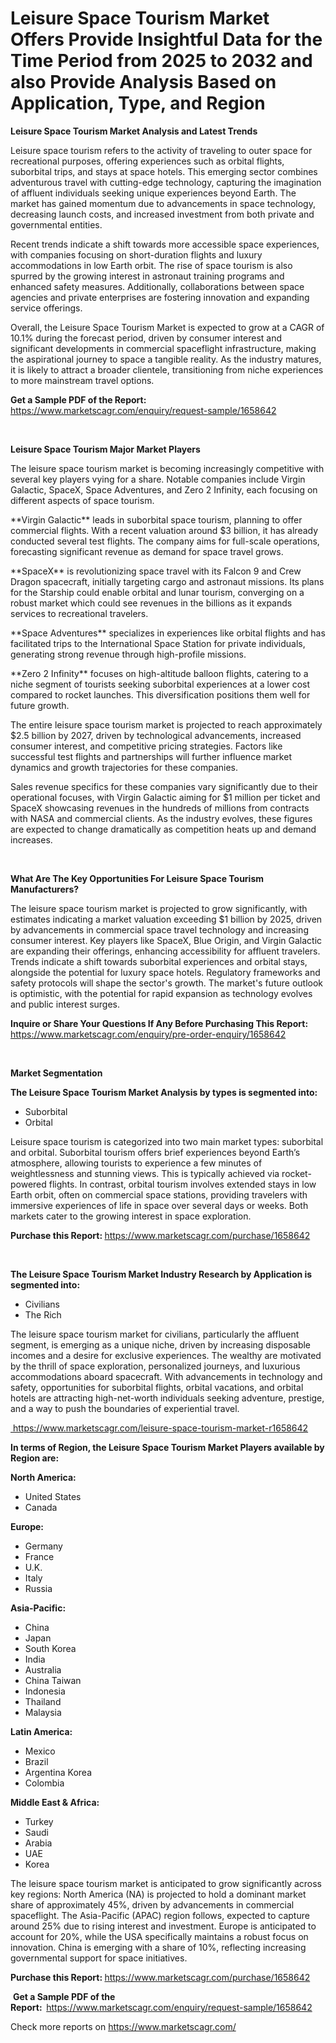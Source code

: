 <p><h1>Leisure Space Tourism Market Offers Provide Insightful Data for the Time Period from 2025 to 2032 and also Provide Analysis Based on Application, Type, and Region</h1></p><p><strong>Leisure Space Tourism Market Analysis and Latest Trends</strong></p>
<p><p>Leisure space tourism refers to the activity of traveling to outer space for recreational purposes, offering experiences such as orbital flights, suborbital trips, and stays at space hotels. This emerging sector combines adventurous travel with cutting-edge technology, capturing the imagination of affluent individuals seeking unique experiences beyond Earth. The market has gained momentum due to advancements in space technology, decreasing launch costs, and increased investment from both private and governmental entities.</p><p>Recent trends indicate a shift towards more accessible space experiences, with companies focusing on short-duration flights and luxury accommodations in low Earth orbit. The rise of space tourism is also spurred by the growing interest in astronaut training programs and enhanced safety measures. Additionally, collaborations between space agencies and private enterprises are fostering innovation and expanding service offerings. </p><p>Overall, the Leisure Space Tourism Market is expected to grow at a CAGR of 10.1% during the forecast period, driven by consumer interest and significant developments in commercial spaceflight infrastructure, making the aspirational journey to space a tangible reality. As the industry matures, it is likely to attract a broader clientele, transitioning from niche experiences to more mainstream travel options.</p></p>
<p><strong>Get a Sample PDF of the Report:&nbsp;</strong> <a href="https://www.marketscagr.com/enquiry/request-sample/1658642?utm_campaign=3192&utm_medium=2&utm_source=Github&utm_content=ia&utm_term=23032025&utm_id=leisure-space-tourism">https://www.marketscagr.com/enquiry/request-sample/1658642</a></p>
<p>&nbsp;</p>
<p><strong>Leisure Space Tourism Major Market Players</strong></p>
<p><p>The leisure space tourism market is becoming increasingly competitive with several key players vying for a share. Notable companies include Virgin Galactic, SpaceX, Space Adventures, and Zero 2 Infinity, each focusing on different aspects of space tourism.</p><p>**Virgin Galactic** leads in suborbital space tourism, planning to offer commercial flights. With a recent valuation around $3 billion, it has already conducted several test flights. The company aims for full-scale operations, forecasting significant revenue as demand for space travel grows.</p><p>**SpaceX** is revolutionizing space travel with its Falcon 9 and Crew Dragon spacecraft, initially targeting cargo and astronaut missions. Its plans for the Starship could enable orbital and lunar tourism, converging on a robust market which could see revenues in the billions as it expands services to recreational travelers.</p><p>**Space Adventures** specializes in experiences like orbital flights and has facilitated trips to the International Space Station for private individuals, generating strong revenue through high-profile missions.</p><p>**Zero 2 Infinity** focuses on high-altitude balloon flights, catering to a niche segment of tourists seeking suborbital experiences at a lower cost compared to rocket launches. This diversification positions them well for future growth.</p><p>The entire leisure space tourism market is projected to reach approximately $2.5 billion by 2027, driven by technological advancements, increased consumer interest, and competitive pricing strategies. Factors like successful test flights and partnerships will further influence market dynamics and growth trajectories for these companies.</p><p>Sales revenue specifics for these companies vary significantly due to their operational focuses, with Virgin Galactic aiming for $1 million per ticket and SpaceX showcasing revenues in the hundreds of millions from contracts with NASA and commercial clients. As the industry evolves, these figures are expected to change dramatically as competition heats up and demand increases.</p></p>
<p>&nbsp;</p>
<p><strong>What Are The Key Opportunities For Leisure Space Tourism Manufacturers?</strong></p>
<p><p>The leisure space tourism market is projected to grow significantly, with estimates indicating a market valuation exceeding $1 billion by 2025, driven by advancements in commercial space travel technology and increasing consumer interest. Key players like SpaceX, Blue Origin, and Virgin Galactic are expanding their offerings, enhancing accessibility for affluent travelers. Trends indicate a shift towards suborbital experiences and orbital stays, alongside the potential for luxury space hotels. Regulatory frameworks and safety protocols will shape the sector's growth. The market's future outlook is optimistic, with the potential for rapid expansion as technology evolves and public interest surges.</p></p>
<p><strong>Inquire or Share Your Questions If Any Before Purchasing This Report:</strong> <a href="https://www.marketscagr.com/enquiry/pre-order-enquiry/1658642?utm_campaign=3192&utm_medium=2&utm_source=Github&utm_content=ia&utm_term=23032025&utm_id=leisure-space-tourism">https://www.marketscagr.com/enquiry/pre-order-enquiry/1658642</a></p>
<p>&nbsp;</p>
<p><strong>Market Segmentation</strong></p>
<p><strong>The Leisure Space Tourism Market Analysis by types is segmented into:</strong></p>
<p><ul><li>Suborbital</li><li>Orbital</li></ul></p>
<p><p>Leisure space tourism is categorized into two main market types: suborbital and orbital. Suborbital tourism offers brief experiences beyond Earth’s atmosphere, allowing tourists to experience a few minutes of weightlessness and stunning views. This is typically achieved via rocket-powered flights. In contrast, orbital tourism involves extended stays in low Earth orbit, often on commercial space stations, providing travelers with immersive experiences of life in space over several days or weeks. Both markets cater to the growing interest in space exploration.</p></p>
<p><strong>Purchase this Report:&nbsp;</strong><a href="https://www.marketscagr.com/purchase/1658642?utm_campaign=3192&utm_medium=2&utm_source=Github&utm_content=ia&utm_term=23032025&utm_id=leisure-space-tourism">https://www.marketscagr.com/purchase/1658642</a></p>
<p>&nbsp;</p>
<p><strong>The Leisure Space Tourism Market Industry Research by Application is segmented into:</strong></p>
<p><ul><li>Civilians</li><li>The Rich</li></ul></p>
<p><p>The leisure space tourism market for civilians, particularly the affluent segment, is emerging as a unique niche, driven by increasing disposable incomes and a desire for exclusive experiences. The wealthy are motivated by the thrill of space exploration, personalized journeys, and luxurious accommodations aboard spacecraft. With advancements in technology and safety, opportunities for suborbital flights, orbital vacations, and orbital hotels are attracting high-net-worth individuals seeking adventure, prestige, and a way to push the boundaries of experiential travel.</p></p>
<p><a href="https://www.marketscagr.com/leisure-space-tourism-market-r1658642?utm_campaign=3192&utm_medium=2&utm_source=Github&utm_content=ia&utm_term=23032025&utm_id=leisure-space-tourism">&nbsp;https://www.marketscagr.com/leisure-space-tourism-market-r1658642</a></p>
<p><strong>In terms of Region, the Leisure Space Tourism Market Players available by Region are:</strong></p>
<p>
    <p> <strong> North America: </strong>
        <ul>
            <li>United States</li>
            <li>Canada</li>
        </ul>
        </p> 
    <p> <strong> Europe: </strong>
        <ul>
            <li>Germany</li>
            <li>France</li>
            <li>U.K.</li>
            <li>Italy</li>
            <li>Russia</li>
        </ul>
        </p> 
    <p> <strong> Asia-Pacific: </strong>
        <ul>
            <li>China</li>
            <li>Japan</li>
            <li>South Korea</li>
            <li>India</li>
            <li>Australia</li>
            <li>China Taiwan</li>
            <li>Indonesia</li>
            <li>Thailand</li>
            <li>Malaysia</li>
        </ul>
        </p> 
    <p> <strong> Latin America: </strong>
        <ul>
            <li>Mexico</li>
            <li>Brazil</li>
            <li>Argentina Korea</li>
            <li>Colombia</li>
        </ul>
        </p> 
    <p> <strong> Middle East & Africa: </strong>
        <ul>
            <li>Turkey</li>
            <li>Saudi</li>
            <li>Arabia</li>
            <li>UAE</li>
            <li>Korea</li>
        </ul>
    </p>
    </p>
<p><p>The leisure space tourism market is anticipated to grow significantly across key regions: North America (NA) is projected to hold a dominant market share of approximately 45%, driven by advancements in commercial spaceflight. The Asia-Pacific (APAC) region follows, expected to capture around 25% due to rising interest and investment. Europe is anticipated to account for 20%, while the USA specifically maintains a robust focus on innovation. China is emerging with a share of 10%, reflecting increasing governmental support for space initiatives.</p></p>
<p><strong>Purchase this Report: </strong><a href="https://www.marketscagr.com/purchase/1658642?utm_campaign=3192&utm_medium=2&utm_source=Github&utm_content=ia&utm_term=23032025&utm_id=leisure-space-tourism">https://www.marketscagr.com/purchase/1658642</a></p>
<p>&nbsp;<strong>Get a Sample PDF of the Report:&nbsp;&nbsp;</strong><a href="https://www.marketscagr.com/enquiry/request-sample/1658642?utm_campaign=3192&utm_medium=2&utm_source=Github&utm_content=ia&utm_term=23032025&utm_id=leisure-space-tourism">https://www.marketscagr.com/enquiry/request-sample/1658642</a></p>
<p><strong></strong></p>
<p>Check more reports on <a href="https://www.marketscagr.com/?utm_campaign=3192&utm_medium=2&utm_source=Github&utm_content=ia&utm_term=23032025&utm_id=leisure-space-tourism">https://www.marketscagr.com/</a></p>